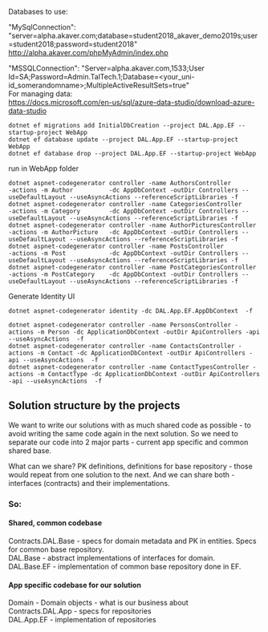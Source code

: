 Databases to use:  

"MySqlConnection": "server=alpha.akaver.com;database=student2018_akaver_demo2019s;user=student2018;password=student2018"  
http://alpha.akaver.com/phpMyAdmin/index.php  

"MSSQLConnection": "Server=alpha.akaver.com,1533;User Id=SA;Password=Admin.TalTech.1;Database=<your_uni-id_somerandomname>;MultipleActiveResultSets=true"  
For managing data:  
https://docs.microsoft.com/en-us/sql/azure-data-studio/download-azure-data-studio  

~~~
dotnet ef migrations add InitialDbCreation --project DAL.App.EF --startup-project WebApp
dotnet ef database update --project DAL.App.EF --startup-project WebApp
dotnet ef database drop --project DAL.App.EF --startup-project WebApp
~~~



run in WebApp folder
~~~
dotnet aspnet-codegenerator controller -name AuthorsController          -actions -m Author          -dc AppDbContext -outDir Controllers --useDefaultLayout --useAsyncActions --referenceScriptLibraries -f
dotnet aspnet-codegenerator controller -name CategoriesController       -actions -m Category        -dc AppDbContext -outDir Controllers --useDefaultLayout --useAsyncActions --referenceScriptLibraries -f
dotnet aspnet-codegenerator controller -name AuthorPicturesController   -actions -m AuthorPicture   -dc AppDbContext -outDir Controllers --useDefaultLayout --useAsyncActions --referenceScriptLibraries -f
dotnet aspnet-codegenerator controller -name PostsController            -actions -m Post            -dc AppDbContext -outDir Controllers --useDefaultLayout --useAsyncActions --referenceScriptLibraries -f
dotnet aspnet-codegenerator controller -name PostCategoriesController   -actions -m PostCategory    -dc AppDbContext -outDir Controllers --useDefaultLayout --useAsyncActions --referenceScriptLibraries -f
~~~

Generate Identity UI
~~~
dotnet aspnet-codegenerator identity -dc DAL.App.EF.AppDbContext  -f  
~~~


~~~
dotnet aspnet-codegenerator controller -name PersonsController -actions -m Person -dc ApplicationDbContext -outDir ApiControllers -api --useAsyncActions  -f
dotnet aspnet-codegenerator controller -name ContactsController -actions -m Contact -dc ApplicationDbContext -outDir ApiControllers -api --useAsyncActions  -f
dotnet aspnet-codegenerator controller -name ContactTypesController -actions -m ContactType -dc ApplicationDbContext -outDir ApiControllers -api --useAsyncActions  -f
~~~


## Solution structure by the projects
 
We want to write our solutions with as much shared code as possible - 
to avoid writing the same code again in the next solution. 
So we need to separate our code into 2 major parts - current app specific and common shared base.

What can we share? PK definitions, definitions for base repository - those would repeat 
from one solution to the next. And we can share both - interfaces (contracts) and their implementations.

 
### So:  
#### Shared, common codebase  
Contracts.DAL.Base - specs for domain metadata and PK in entities. Specs for common base repository.  
DAL.Base - abstract implementations of interfaces for domain.  
DAL.Base.EF - implementation of common base repository done in EF.  

#### App specific codebase for our solution  
Domain - Domain objects - what is our business about  
Contracts.DAL.App - specs for repositories  
DAL.App.EF - implementation of repositories  
